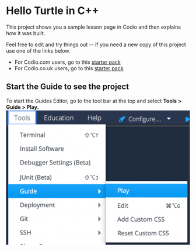 # Hello Turtle in C++

This project shows you a sample lesson page in Codio and then explains how it was built. 

Feel free to edit and try things out -- if you need a new copy of this project use one of the links below.

* For Codio.com users, go to this [starter pack](https://codio.com/home/starter-packs/   )
* For Codio.co.uk users, go to this [starter pack](https://codio.co.uk/home/starter-packs/   )

## Start the Guide to see the project
To start the Guides Editor, go to the tool bar at the top and select **Tools > Guide > Play.**
![Tools Guide Play](.guides/img/playGuide.png)
